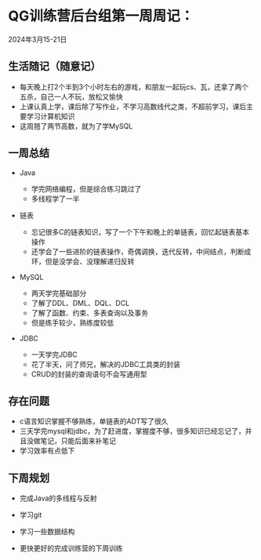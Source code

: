 # QG训练营后台组第一周周记：

2024年3月15-21日

## 生活随记（随意记）

- 每天晚上打2个半到3个小时左右的游戏，和朋友一起玩cs、瓦，还拿了两个五杀，自己一人不玩，放松又愉快
- 上课认真上学，课后除了写作业，不学习高数线代之类，不超前学习，课后主要学习计算机知识
- 这周翘了两节高数，就为了学MySQL

## 一周总结

- Java
  - 学完网络编程，但是综合练习跳过了
  - 多线程学了一半
- 链表
  - 忘记很多C的链表知识，写了一个下午和晚上的单链表，回忆起链表基本操作
  - 还学会了一些进阶的链表操作，奇偶调换，迭代反转，中间结点，判断成环，但是没学会、没理解递归反转
- MySQL
  - 两天学完基础部分
  - 了解了DDL、DML、DQL、DCL
  - 了解了函数、约束、多表查询以及事务
  - 但是练手较少，熟练度较低

- JDBC
  - 一天学完JDBC
  - 花了半天，问了师兄，解决的JDBC工具类的封装
  - CRUD的封装的查询语句不会写通用型


## 存在问题

- c语言知识掌握不够熟练，单链表的ADT写了很久
- 三天学完mysql和jdbc，为了赶进度，掌握度不够，很多知识已经忘记了，并且没做笔记，只能后面来补笔记
- 学习效率有点低下

## 下周规划

- 完成Java的多线程与反射

- 学习git

- 学习一些数据结构

- 更快更好的完成训练营的下周训练



